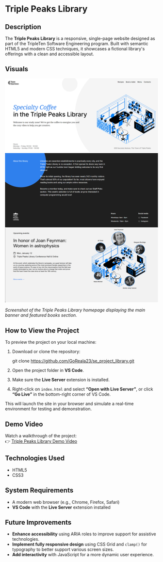 # Triple Peaks Library

## Description

The **Triple Peaks Library** is a responsive, single-page website designed as part of the TripleTen Software Engineering program. Built with semantic HTML5 and modern CSS techniques, it showcases a fictional library's offerings with a clean and accessible layout.

## Visuals

![Header Screenshot](screenshots/header__screenshot.png)
![About Screenshot](screenshots/about__screenshot.png)
![Staff Pics Screenshot](screenshots/staff-pic__screenshot.png)

_Screenshot of the Triple Peaks Library homepage displaying the main banner and featured books section._

## How to View the Project

To preview the project on your local machine:

1. Download or clone the repository:

   git clone https://github.com/GoReala23/se_project_library.git

2. Open the project folder in **VS Code**.

3. Make sure the **Live Server** extension is installed.

4. Right-click on `index.html` and select **“Open with Live Server”**, or click **“Go Live”** in the bottom-right corner of VS Code.

This will launch the site in your browser and simulate a real-time environment for testing and demonstration.

## Demo Video

Watch a walkthrough of the project:  
👉 [Triple Peaks Library Demo Video](https://www.loom.com/share/9b657579b635443f974b0c9789081a58)

## Technologies Used

- HTML5
- CSS3

## System Requirements

- A modern web browser (e.g., Chrome, Firefox, Safari)
- **VS Code** with the **Live Server** extension installed

## Future Improvements

- **Enhance accessibility** using ARIA roles to improve support for assistive technologies.
- **Implement fully responsive design** using CSS Grid and `clamp()` for typography to better support various screen sizes.
- **Add interactivity** with JavaScript for a more dynamic user experience.
